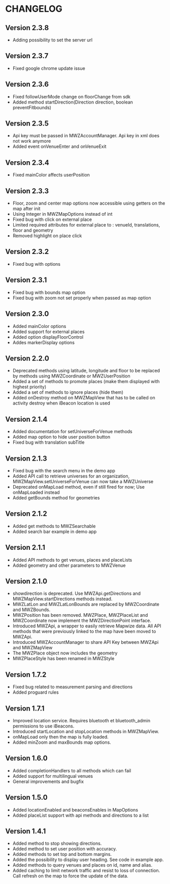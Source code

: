 # CHANGELOG

## Version 2.3.8

- Adding possibility to set the server url

## Version 2.3.7

- Fixed google chrome update issue

## Version 2.3.6

- Fixed followUserMode change on floorChange from sdk
- Added method startDirection(Direction direction, boolean preventFitbounds)

## Version 2.3.5

- Api key must be passed in MWZAccountManager. Api key in xml does not work anymore
- Added event onVenueEnter and onVenueExit

## Version 2.3.4

- Fixed mainColor affects userPosition

## Version 2.3.3

- Floor, zoom and center map options now accessible using getters on the map after init
- Using Integer in MWZMapOptions instead of int
- Fixed bug with click on external place
- Limited required attributes for external place to : venueId, translations, floor and geometry
- Removed highlight on place click

## Version 2.3.2

- Fixed bug with options

## Version 2.3.1

- Fixed bug with bounds map option
- Fixed bug with zoom not set properly when passed as map option

## Version 2.3.0

- Added mainColor options
- Added support for external places
- Added option displayFloorControl
- Addes markerDisplay options

## Version 2.2.0

- Deprecated methods using latitude, longitude and floor to be replaced by methods using MWZCoordinate or MWZUserPosition
- Added a set of methods to promote places (make them displayed with highest priority)
- Added a set of methods to ignore places (hide them)
- Added onDestroy method on MWZMapView that has to be called on activity destroy when iBeacon location is used

## Version 2.1.4

- Added documentation for setUniverseForVenue methods
- Added map option to hide user position button
- Fixed bug with translation subTitle

## Version 2.1.3

- Fixed bug with the search menu in the demo app
- Added API call to retrieve universes for an organization, MWZMapView.setUniverseForVenue can now take a MWZUniverse 
- Deprecated onMapLoad method, even if still fired for now; Use onMapLoaded instead 
- Added getBounds method for geometries

## Version 2.1.2

- Added get methods to MWZSearchable
- Added search bar example in demo app

## Version 2.1.1

- Added API methods to get venues, places and placeLists
- Added geometry and other parameters to MWZVenue

## Version 2.1.0

- showdirection is deprecated. Use MWZApi.getDirections and MWZMapView.startDirections methods instead.
- MWZLatLon and MWZLatLonBounds are replaced by MWZCoordinate and MWZBounds.
- MWZPosition has been removed. MWZPlace, MWZPlaceList and MWZCoordinate now implement the MWZDirectionPoint interface.
- Introduced MWZApi, a wrapper to easily retrieve Mapwize data. All API methods that were previously linked to the map have been moved to MWZApi.
- Introduced MWZAccountManager to share API Key between MWZApi and MWZMapView
- The MWZPlace object now includes the geometry
- MWZPlaceStyle has been renamed in MWZStyle

## Version 1.7.2

- Fixed bug related to measurement parsing and directions
- Added proguard rules

## Version 1.7.1

- Improved location service. Requires bluetooth et bluetooth_admin permissions to use iBeacons.
- Introduced startLocation and stopLocation methods in MWZMapView.
- onMapLoad only then the map is fully loaded.
- Added minZoom and maxBounds map options.

## Version 1.6.0

- Added completionHandlers to all methods which can fail
- Added support for multilingual venues
- General improvements and bugfix

## Version 1.5.0

- Added locationEnabled and beaconsEnables in MapOptions
- Added placeList support with api methods and directions to a list

## Version 1.4.1

- Added method to stop showing directions.
- Added method to set user position with accuracy.
- Added methods to set top and bottom margins.
- Added the possibility to display user heading. See code in example app.
- Added methods to query venues and places on id, name and alias.
- Added caching to limit network traffic and resist to loss of connection. Call refresh on the map to force the update of the data.
